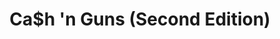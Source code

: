 ---
layout: game
title: 'Ca$h ''n Guns (Second Edition)'
game:
    name: 'Ca$h ''n Guns (Second Edition)'
    description: 'In an abandoned warehouse a gangster band is splitting its loot, but they can&apos;t agree on the split! It&apos;s time to let the guns talk and soon everyone is aiming at everyone. The richest surviving gangster wins the game!&amp;&amp;#35;10;&amp;&amp;#35;10;Ca$h &apos;n Guns helps you relive the best scenes of your favorite gangster movies. The goal is to have more money than anyone else after eight rounds while still being alive.&amp;&amp;#35;10;&amp;&amp;#35;10;Each round, one player is the Boss, and he controls the pace of play. First, loot cards are revealed on the table to show what&apos;s up for grabs. Next, players load their guns by secretly selecting either a &amp;quot;Bang!&amp;quot; or a &amp;quot;Click! Click!&amp;quot; card from their hand. The Boss counts to three, and on &amp;quot;Three&amp;quot; each player points his foam gun at someone else; due to his status, the Boss can tell one player who&apos;s pointing a gun at him that he needs to point it in another direction. After a pause to observe threats and measure the seriousness in an opponent&apos;s eyes, the Boss counts to three again and anyone who doesn&apos;t want to risk getting shot can chicken out and remove themselves from the round.&amp;&amp;#35;10;&amp;&amp;#35;10;Everyone who&apos;s pointing a gun at someone still in the round now reveals their card, and anyone who&apos;s the target of a &amp;quot;Bang!&amp;quot; takes a wound marker and gets none of the available loot. Starting with the Boss, everyone still in the round takes one loot card at a time from the table &amp;mdash; money, diamonds, paintings, the position of Boss, medical care &amp;&amp;#35;40;to remove a wound&amp;&amp;#35;41;, or a new bullet &amp;&amp;#35;40;to add a &amp;quot;Bang!&amp;quot; card to your hand&amp;&amp;#35;41; &amp;mdash; until everything has been claimed.&amp;&amp;#35;10;&amp;&amp;#35;10;After eight rounds, the game ends. Whoever has the most diamonds receives a big bonus, and paintings score based on the number of them that you&apos;ve collected. Whoever has the most valuable stash wins!&amp;&amp;#35;10;&amp;&amp;#35;10;'
    bgg_id: 155362
    thumbnail: //cf.geekdo-images.com/images/pic2907864_t.jpg
    image: //cf.geekdo-images.com/images/pic2907864.jpg
    minPlayers: 4
    maxPlayers: 8
    yearPublished: 2014
    playTime: 30
    short_id: cash_n_guns
    comment: ""
    buy_url: ""
    buy_type: ""

---
